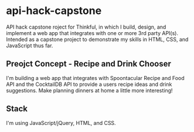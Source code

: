 # api-hack-capstone
API hack capstone roject for Thinkful, in which I build, design, and implement a web app that integrates with one or more 3rd party API(s). 
Intended as a capstone project to demonstrate my skills in HTML, CSS, and JavaScript thus far. 
## Preojct Concept - Recipe and Drink Chooser
I'm building a web app that integrates with Spoontacular Recipe and Food API and the CocktailDB API to provide a users recipe ideas and drink suggestions. Make planning dinners at home a little more interesting!
## Stack
I'm using JavaScript/jQuery, HTML, and CSS. 

